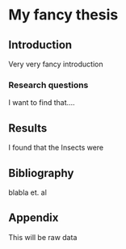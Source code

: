 # My fancy thesis

## Introduction
Very very fancy introduction

### Research questions
I want to find that....

## Results
I found that the Insects were

## Bibliography
blabla et. al

## Appendix
This will be raw data
